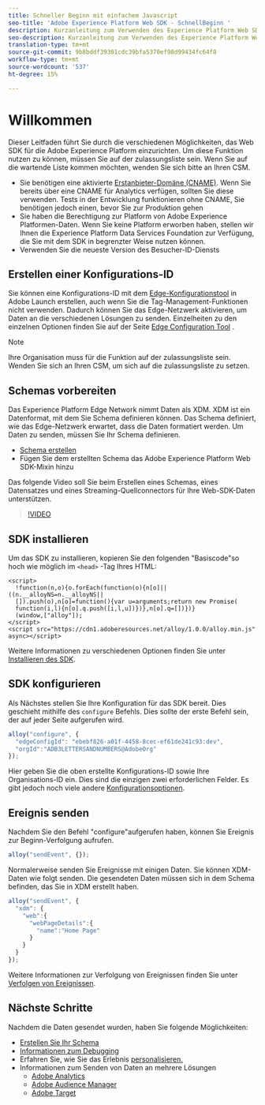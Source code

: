 ```yaml
---
title: Schneller Beginn mit einfachem Javascript
seo-title: 'Adobe Experience Platform Web SDK - SchnellBeginn '
description: Kurzanleitung zum Verwenden des Experience Platform Web SDK zum Erfassen von Daten
seo-description: Kurzanleitung zum Verwenden des Experience Platform Web SDK zum Erfassen von Daten
translation-type: tm+mt
source-git-commit: 9b8bddf39301cdc39bfa5370ef98d99434fc64f8
workflow-type: tm+mt
source-wordcount: '537'
ht-degree: 15%

---
```



# Willkommen

Dieser Leitfaden führt Sie durch die verschiedenen Möglichkeiten, das Web SDK für die Adobe Experience Platform einzurichten. Um diese Funktion nutzen zu können, müssen Sie auf der zulassungsliste sein. Wenn Sie auf die wartende Liste kommen möchten, wenden Sie sich bitte an Ihren CSM.

- Sie benötigen eine aktivierte [Erstanbieter-Domäne (CNAME)](https://docs.adobe.com/content/help/de-DE/core-services/interface/ec-cookies/cookies-first-party.html). Wenn Sie bereits über eine CNAME für Analytics verfügen, sollten Sie diese verwenden. Tests in der Entwicklung funktionieren ohne CNAME, Sie benötigen jedoch einen, bevor Sie zur Produktion gehen
- Sie haben die Berechtigung zur Platform von Adobe Experience Platformen-Daten.  Wenn Sie keine Platform erworben haben, stellen wir Ihnen die Experience Platform Data Services Foundation zur Verfügung, die Sie mit dem SDK in begrenzter Weise nutzen können.
- Verwenden Sie die neueste Version des Besucher-ID-Diensts

## Erstellen einer Konfigurations-ID

Sie können eine Konfigurations-ID mit dem [Edge-Konfigurationstool](../fundamentals/edge-configuration.md) in Adobe Launch erstellen, auch wenn Sie die Tag-Management-Funktionen nicht verwenden. Dadurch können Sie das Edge-Netzwerk aktivieren, um Daten an die verschiedenen Lösungen zu senden. Einzelheiten zu den einzelnen Optionen finden Sie auf der Seite [Edge Configuration Tool](../fundamentals/edge-configuration.md) .

>[!NOTE]
>
>Ihre Organisation muss für die Funktion auf der zulassungsliste sein. Wenden Sie sich an Ihren CSM, um sich auf die zulassungsliste zu setzen.

## Schemas vorbereiten

Das Experience Platform Edge Network nimmt Daten als XDM. XDM ist ein Datenformat, mit dem Sie Schema definieren können. Das Schema definiert, wie das Edge-Netzwerk erwartet, dass die Daten formatiert werden. Um Daten zu senden, müssen Sie Ihr Schema definieren.

- [Schema erstellen](../../xdm/tutorials/create-schema-ui.md)
- Fügen Sie dem erstellten Schema das Adobe Experience Platform Web SDK-Mixin hinzu

Das folgende Video soll Sie beim Erstellen eines Schemas, eines Datensatzes und eines Streaming-Quellconnectors für Ihre Web-SDK-Daten unterstützen.

>[!VIDEO](https://video.tv.adobe.com/v/35395?quality=12&learn=on)

## SDK installieren

Um das SDK zu installieren, kopieren Sie den folgenden &quot;Basiscode&quot;so hoch wie möglich im `<head>` -Tag Ihres HTML:

```markup
<script>
  !function(n,o){o.forEach(function(o){n[o]||((n.__alloyNS=n.__alloyNS||
  []).push(o),n[o]=function(){var u=arguments;return new Promise(
  function(i,l){n[o].q.push([i,l,u])})},n[o].q=[])})}
  (window,["alloy"]);
</script>
<script src="https://cdn1.adoberesources.net/alloy/1.0.0/alloy.min.js" async></script>
```

Weitere Informationen zu verschiedenen Optionen finden Sie unter [Installieren des SDK](../fundamentals/installing-the-sdk.md).

## SDK konfigurieren

Als Nächstes stellen Sie Ihre Konfiguration für das SDK bereit. Dies geschieht mithilfe des `configure` Befehls. Dies sollte der erste Befehl sein, der auf jeder Seite aufgerufen wird.

```javascript
alloy("configure", {
  "edgeConfigId": "ebebf826-a01f-4458-8cec-ef61de241c93:dev",
  "orgId":"ADB3LETTERSANDNUMBERS@AdobeOrg"
});
```

Hier geben Sie die oben erstellte Konfigurations-ID sowie Ihre Organisations-ID ein. Dies sind die einzigen zwei erforderlichen Felder. Es gibt jedoch noch viele andere [Konfigurationsoptionen](../fundamentals/configuring-the-sdk.md).

## Ereignis senden

Nachdem Sie den Befehl &quot;configure&quot;aufgerufen haben, können Sie Ereignis zur Beginn-Verfolgung aufrufen.

```javascript
alloy("sendEvent", {});
```

Normalerweise senden Sie Ereignisse mit einigen Daten. Sie können XDM-Daten wie folgt senden. Die gesendeten Daten müssen sich in dem Schema befinden, das Sie in XDM erstellt haben.

```javascript
alloy("sendEvent", {
  "xdm": {
    "web":{
      "webPageDetails":{
        "name":"Home Page"
      }
    }
  }
});
```

Weitere Informationen zur Verfolgung von Ereignissen finden Sie unter [Verfolgen von Ereignissen](../fundamentals/tracking-events.md).

## Nächste Schritte

Nachdem die Daten gesendet wurden, haben Sie folgende Möglichkeiten:

- [Erstellen Sie Ihr Schema](https://docs.adobe.com/content/help/de-DE/experience-platform/xdm/schema/composition.html)
- [Informationen zum Debugging](../fundamentals/debugging.md)
- Erfahren Sie, wie Sie das Erlebnis [personalisieren.](../fundamentals/rendering-personalization-content.md)
- Informationen zum Senden von Daten an mehrere Lösungen
   - [Adobe Analytics](../solution-specific/analytics/analytics-overview.md)
   - [Adobe Audience Manager](../solution-specific/audience-manager/audience-manager-overview.md)
   - [Adobe Target](../solution-specific/target/target-overview.md)
